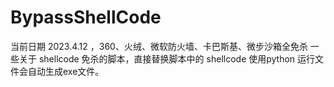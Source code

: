# BypassShellCode

当前日期 2023.4.12 ，360、火绒、微软防火墙、卡巴斯基、微步沙箱全免杀
一些关于 shellcode 免杀的脚本，直接替换脚本中的 shellcode 使用python 运行文件会自动生成exe文件。
